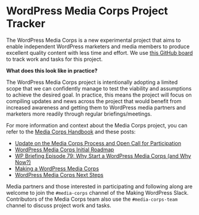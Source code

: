 # WordPress Media Corps Project Tracker
The WordPress Media Corps is a new experimental project that aims to enable independent WordPress marketers and media members to produce excellent quality content with less time and effort. We use [this GitHub board](https://github.com/orgs/WordPress/projects/208) to track work and tasks for this project.


**What does this look like in practice?**

The WordPress Media Corps project is intentionally adopting a limited scope that we can confidently manage to test the viability and assumptions to achieve the desired goal. In practice, this means the project will focus on compiling updates and news across the project that would benefit from increased awareness and getting them to WordPress media partners and marketers more readily through regular briefings/meetings.

For more information and context about the Media Corps project, you can refer to the [Media Corps Handbook](https://make.wordpress.org/media-corps/handbook/) and these posts:

- [Update on the Media Corps Process and Open Call for Participation](https://make.wordpress.org/media-corps/2024/06/18/update-on-the-media-corps-process-and-open-call-for-participation/)
- [WordPress Media Corps Initial Roadmap](https://make.wordpress.org/media-corps/2024/05/03/wordpress-media-corps-initial-roadmap/)
- [WP Briefing Episode 79: Why Start a WordPress Media Corps (and Why Now?)](https://wordpress.org/news/2024/05/episode-79-why-start-a-wordpress-media-corps-and-why-now/)
- [Making a WordPress Media Corps](https://make.wordpress.org/marketing/2024/03/20/making-a-wordpress-media-corps/)
- [WordPress Media Corps Next Steps](https://make.wordpress.org/marketing/2024/04/29/wordpress-media-corps-next-steps/)

Media partners and those interested in participating and following along are welcome to join the `#media-corps` channel of the Making WordPress Slack. Contributors of the Media Corps team also use the `#media-corps-team` channel to discuss project work and tasks.
